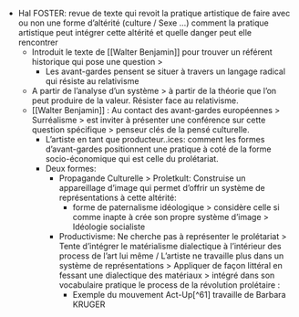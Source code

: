 - Hal FOSTER: revue de texte qui revoit la pratique artistique de faire avec ou non une forme d’altérité (culture / Sexe …) comment la pratique artistique peut intégrer cette altérité et quelle danger peut elle rencontrer
	- Introduit le texte de [[Walter Benjamin]] pour trouver un référent historique qui pose une question >
		- Les avant-gardes pensent se situer à travers un langage radical qui résiste au relativisme
	- A partir de l’analyse d’un système > à partir de la théorie que l’on peut produire de la valeur. Résister face au relativisme.
	- [[Walter Benjamin]] : Au contact des avant-gardes européennes > Surréalisme > est inviter à présenter une conférence sur cette question spécifique > penseur clés de la pensé culturelle.
		- L’artiste en tant que producteur..ices: comment les formes d’avant-gardes positionnent une pratique à coté de la forme socio-économique qui est celle du prolétariat.
		- Deux formes:
			- Propagande Culturelle > Proletkult: Construise un appareillage d’image qui permet d’offrir un système de représentations à cette altérité:
				- forme de paternalisme idéologique > considère celle si comme inapte à crée son propre système d’image > Idéologie socialiste
			- Productivisme: Ne cherche pas à représenter le prolétariat > Tente d’intégrer le matérialisme dialectique à l’intérieur des process de l’art lui même / L’artiste ne travaille plus dans un système de représentations > Appliquer de façon littéral en fessant une dialectique des matériaux > intégré dans son vocabulaire pratique le process de la révolution prolétaire :
				- Exemple du mouvement Act-Up[^61] travaille de Barbara KRUGER